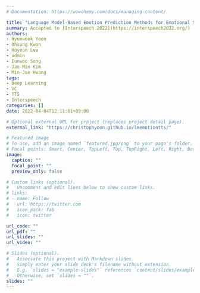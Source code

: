 ```yaml
---
# Documentation: https://wowchemy.com/docs/managing-content/

title: "Language Model-Based Emotion Prediction Methods for Emotional Speech Synthesis Systems"
summary: Accepted to [Interspeech 2022](https://interspeech2022.org/)
authors:
- Hyunwook Yoon
- Ohsung Kwon
- Hoyeon Lee
- admin
- Eunwoo Song
- Jae-Min Kim
- Min-Jae Hwang
tags:
- Deep Learning
- VC
- TTS
- Interspeech
categories: []
date: 2022-04-04T12:11:01+09:00

# Optional external URL for project (replaces project detail page).
external_link: "https://christophyoon.github.io/lmemotiontts/"

# Featured image
# To use, add an image named `featured.jpg/png` to your page's folder.
# Focal points: Smart, Center, TopLeft, Top, TopRight, Left, Right, BottomLeft, Bottom, BottomRight.
image:
  caption: ""
  focal_point: ""
  preview_only: false

# Custom links (optional).
#   Uncomment and edit lines below to show custom links.
# links:
# - name: Follow
#   url: https://twitter.com
#   icon_pack: fab
#   icon: twitter

url_code: ""
url_pdf: ""
url_slides: ""
url_video: ""

# Slides (optional).
#   Associate this project with Markdown slides.
#   Simply enter your slide deck's filename without extension.
#   E.g. `slides = "example-slides"` references `content/slides/example-slides.md`.
#   Otherwise, set `slides = ""`.
slides: ""
---
```

